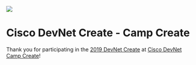 <a href='https://devnetcreate.io/2019'><img src='https://github.com/ProsperousHeart/Personal-Projects/blob/master/CiscoDevNetCreate2019/IMGs/CiscoDevNetCreate2019.jpg?raw=true'></a>

# Cisco DevNet Create - Camp Create

Thank you for participating in the [2019 DevNet Create](https://developer.cisco.com/devnetcreate/2019/campcreate) at [Cisco DevNet Camp Create](https://devnetcreate.io/2019)!
